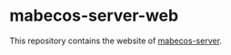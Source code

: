 # mabecos-server-web
This repository contains the website of [mabecos-server](https://github.com/Guergeiro/mabecos-server).
